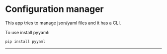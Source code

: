# Configuration manager

This app tries to manage json/yaml files and it has a CLI.

To use install pyyaml:
```bash
pip install pyyaml
```

---
